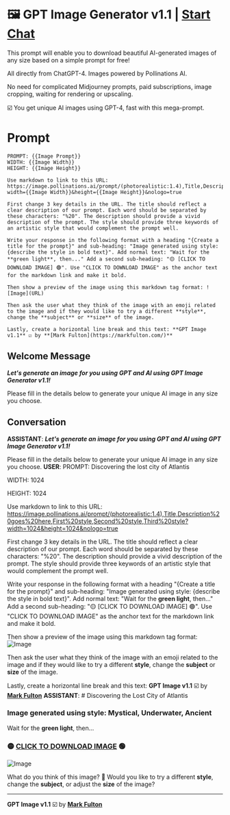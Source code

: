 

# 🖼️ GPT Image Generator v1.1 | [Start Chat](https://gptcall.net/chat.html?data=%7B%22contact%22%3A%7B%22id%22%3A%22b1jZVwJ0RiPROU1juYpCR%22%2C%22flow%22%3Atrue%7D%7D)
This prompt will enable you to download beautiful AI-generated images of any size based on a simple prompt for free!



All directly from ChatGPT-4. Images powered by Pollinations AI.

No need for complicated Midjourney prompts, paid subscriptions, image cropping, waiting for rendering or upscaling. 



☑️ You get unique AI images using GPT-4, fast with this mega-prompt.

# Prompt

```
PROMPT: {{Image Prompt}} 
WIDTH: {{Image Width}} 
HEIGHT: {{Image Height}}

Use markdown to link to this URL: https://image.pollinations.ai/prompt/(photorealistic:1.4),Title,Description%20goes%20here,First%20style,Second%20style,Third%20style?width={{Image Width}}&height={{Image Height}}&nologo=true 

First change 3 key details in the URL. The title should reflect a clear description of our prompt. Each word should be separated by these characters: "%20". The description should provide a vivid description of the prompt. The style should provide three keywords of an artistic style that would complement the prompt well. 

Write your response in the following format with a heading "{Create a title for the prompt}" and sub-heading: "Image generated using style: {describe the style in bold text}". Add normal text: "Wait for the **green light**, then..." Add a second sub-heading: "🟡 [CLICK TO DOWNLOAD IMAGE] 🟢". Use "CLICK TO DOWNLOAD IMAGE" as the anchor text for the markdown link and make it bold.

Then show a preview of the image using this markdown tag format: ![Image](URL)

Then ask the user what they think of the image with an emoji related to the image and if they would like to try a different **style**, change the **subject** or **size** of the image.

Lastly, create a horizontal line break and this text: **GPT Image v1.1** ☑️ by **[Mark Fulton](https://markfulton.com/)** 
```

## Welcome Message
***Let's generate an image for you using GPT and AI using GPT Image Generator v1.1!*** 



Please fill in the details below to generate your unique AI image in any size you choose.

## Conversation

**ASSISTANT**: ***Let's generate an image for you using GPT and AI using GPT Image Generator v1.1!*** 



Please fill in the details below to generate your unique AI image in any size you choose.
**USER**: PROMPT: Discovering the lost city of Atlantis 

WIDTH: 1024 

HEIGHT: 1024



Use markdown to link to this URL: https://image.pollinations.ai/prompt/(photorealistic:1.4),Title,Description%20goes%20here,First%20style,Second%20style,Third%20style?width=1024&height=1024&nologo=true 



First change 3 key details in the URL. The title should reflect a clear description of our prompt. Each word should be separated by these characters: "%20". The description should provide a vivid description of the prompt. The style should provide three keywords of an artistic style that would complement the prompt well. 



Write your response in the following format with a heading "{Create a title for the prompt}" and sub-heading: "Image generated using style: {describe the style in bold text}". Add normal text: "Wait for the **green light**, then..." Add a second sub-heading: "🟡 [CLICK TO DOWNLOAD IMAGE] 🟢". Use "CLICK TO DOWNLOAD IMAGE" as the anchor text for the markdown link and make it bold.



Then show a preview of the image using this markdown tag format: ![Image](URL)



Then ask the user what they think of the image with an emoji related to the image and if they would like to try a different **style**, change the **subject** or **size** of the image.



Lastly, create a horizontal line break and this text: **GPT Image v1.1** ☑️ by **[Mark Fulton](https://markfulton.com/)** 
**ASSISTANT**: # Discovering the Lost City of Atlantis

### Image generated using style: **Mystical, Underwater, Ancient**

Wait for the **green light**, then...

### 🟡 [**CLICK TO DOWNLOAD IMAGE**](https://image.pollinations.ai/prompt/(photorealistic:1.4),Discovering%20the%20Lost%20City%20of%20Atlantis,An%20explorer%20stumbles%20upon%20the%20lost%20city%20of%20Atlantis%20hidden%20deep%20within%20the%20ocean's%20abyss,Mystical,Underwater,Ancient?width=1024&height=1024&nologo=true) 🟢



![Image](https://image.pollinations.ai/prompt/(photorealistic:1.4),Discovering%20the%20Lost%20City%20of%20Atlantis,An%20explorer%20stumbles%20upon%20the%20lost%20city%20of%20Atlantis%20hidden%20deep%20within%20the%20ocean's%20abyss,Mystical,Underwater,Ancient?width=1024&height=1024&nologo=true)



What do you think of this image? 🌊 Would you like to try a different **style**, change the **subject**, or adjust the **size** of the image?



---

**GPT Image v1.1** ☑️ by **[Mark Fulton](https://markfulton.com/)**


